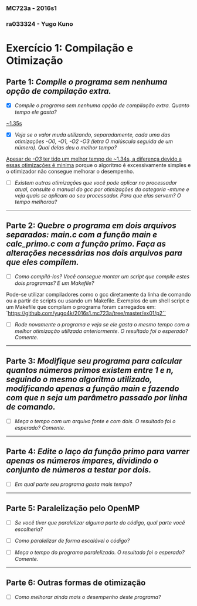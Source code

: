 ### MC723a - 2016s1
### ra033324 - Yugo Kuno
# Exercício 1: Compilação e Otimização

## Parte 1: _Compile o programa sem nenhuma opção de compilação extra._

- [x] _Compile o programa sem nenhuma opção de compilação extra. Quanto tempo ele gasta?_

[~1.35s](p1/hist_a.png)

- [x] _Veja se o valor muda utilizando, separadamente, cada uma das otimizações -O0, -O1, -O2 -O3 (letra O maiúscula seguida de um número). Qual delas deu o melhor tempo?_

[Apesar de _-O3_ ter tido um melhor tempo de ~1.34s, a diferença devido a essas otimizações é minima](p1) porque o algoritmo é excessivamente simples e o otimizador não consegue melhorar o desempenho.

- [ ] _Existem outras otimizações que você pode aplicar no processador atual, consulte o manual do gcc por otimizações da categoria -mtune e veja quais se aplicam ao seu processador. Para que elas servem? O tempo melhorou?_

---

## Parte 2: _Quebre o programa em dois arquivos separados: main.c com a função main e calc_primo.c com a função primo. Faça as alterações necessárias nos dois arquivos para que eles compilem._

- [ ] _Como compilá-los? Você consegue montar um script que compile estes dois programas? E um Makefile?_

Pode-se utilizar compiladores como o gcc diretamente da linha de comando ou a partir de scripts ou usando um Makefile. Exemplos de um shell script e um Makefile que compilam o programa foram carregados em:
`https://github.com/yugo4k/2016s1.mc723a/tree/master/ex01/p2``

- [ ] _Rode novamente o programa e veja se ele gasta o mesmo tempo com a melhor otimização utilizada anteriormente. O resultado foi o esperado? Comente._

---

## Parte 3: _Modifique seu programa para calcular quantos números primos existem entre 1 e n, seguindo o mesmo algoritmo utilizado, modificando apenas a função main e fazendo com que n seja um parâmetro passado por linha de comando._

- [ ] _Meça o tempo com um arquivo fonte e com dois. O resultado foi o esperado? Comente._

---

## Parte 4: _Edite o laço da função primo para varrer apenas os números ímpares, dividindo o conjunto de números a testar por dois._

- [ ] _Em qual parte seu programa gasta mais tempo?_

---

## Parte 5: Paralelização pelo OpenMP

- [ ] _Se você tiver que paralelizar alguma parte do código, qual parte você escolheria?_

- [ ] _Como paralelizar de forma escalável o código?_

- [ ] _Meça o tempo do programa paralelizado. O resultado foi o esperado? Comente._

---

## Parte 6: Outras formas de otimização

- [ ] _Como melhorar ainda mais o desempenho deste programa?_
